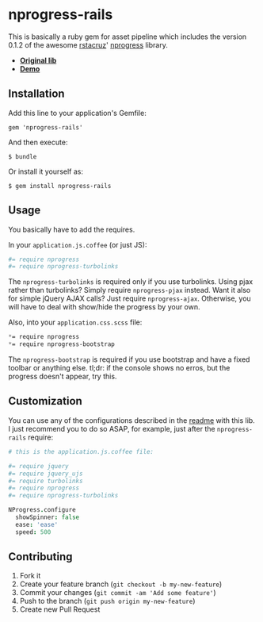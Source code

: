 # nprogress-rails

This is basically a ruby gem for asset pipeline which includes the version
0.1.2 of the awesome [rstacruz][rstacruz]' [nprogress][lib] library.

- [**Original lib**][lib]
- [**Demo**][demo]


[rstacruz]: https://github.com/rstacruz
[lib]: https://github.com/rstacruz/nprogress
[demo]: http://ricostacruz.com/nprogress/

## Installation

Add this line to your application's Gemfile:

    gem 'nprogress-rails'

And then execute:

    $ bundle

Or install it yourself as:

    $ gem install nprogress-rails

## Usage

You basically have to add the requires.

In your `application.js.coffee` (or just JS):

```coffeescript
#= require nprogress
#= require nprogress-turbolinks
```

The `nprogress-turbolinks` is required only if you use turbolinks. Using pjax
rather than turbolinks? Simply require `nprogress-pjax` instead. Want it also
for simple jQuery AJAX calls? Just require `nprogress-ajax`. Otherwise,
you will have to deal with show/hide the progress by your own.

Also, into your `application.css.scss` file:

```scss
*= require nprogress
*= require nprogress-bootstrap
```

The `nprogress-bootstrap` is required if you use bootstrap and have a fixed
toolbar or anything else. tl;dr: if the console shows no erros, but the
progress doesn't appear, try this.

## Customization

You can use any of the configurations described in the [readme](https://github.com/rstacruz/nprogress#configuration)
with this lib. I just recommend you to do so ASAP, for example, just after
the `nprogress-rails` require:

```coffeescript
# this is the application.js.coffee file:

#= require jquery
#= require jquery_ujs
#= require turbolinks
#= require nprogress
#= require nprogress-turbolinks

NProgress.configure
  showSpinner: false
  ease: 'ease'
  speed: 500
```


## Contributing

1. Fork it
2. Create your feature branch (`git checkout -b my-new-feature`)
3. Commit your changes (`git commit -am 'Add some feature'`)
4. Push to the branch (`git push origin my-new-feature`)
5. Create new Pull Request
